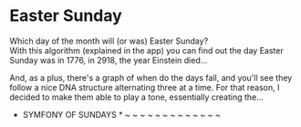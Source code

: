 # Easter Sunday

Which day of the month will (or was) Easter Sunday?  
With this algorithm (explained in the app) you can find out the day Easter Sunday was in 1776, in 2918, the year Einstein died...

And, as a plus, there's a graph of when do the days fall, and you'll see they follow a nice DNA structure alternating three at a time.
For that reason, I decided to make them able to play a tone, essentially creating the...
* SYMFONY OF SUNDAYS *
~
~
~
~
~
~
~
~
~
~
~
~
~

